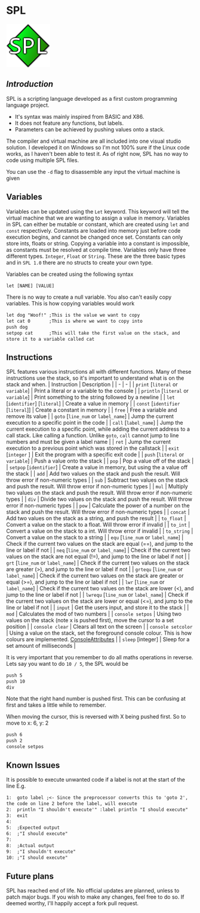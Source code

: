 # SPL
![spl_logo](https://github.com/SYXZyt/SPL/blob/master/Ico/ico.png)
## _Introduction_
SPL is a scripting language developed as a first custom programming language project.
- It's syntax was mainly inspired from BASIC and X86.
- It does not feature any functions, but labels.
- Parameters can be achieved by pushing values onto a stack.

The compiler and virtual machine are all included into one visual studio solution. I developed it on Windows so I'm not 100% sure if the Linux code works, as I haven't been able to test it.
As of right now, SPL has no way to code using multiple SPL files.

You can use the `-d` flag to disassemble any input the virtual machine is given

## Variables
Variables can be updated using the `Let` keyword. This keyword will tell the virtual machine that we are wanting to assign a value in memory.
Variables in SPL can either be mutable or constant, which are created using `let` and `const` respectively. Constants are loaded into memory just before code execution begins, and cannot be changed once set. Constants can only store ints, floats or string. Copying a variable into a constant is impossible, as constants must be resolved at compile time.
Variables only have three different types. `Integer`, `Float` or `String`. These are the three basic types and in `SPL 1.0` there are no structs to create your own type.

Variables can be created using the following syntax
```
let [NAME] [VALUE]
```

There is no way to create a null variable.
You also can't easily copy variables.
This is how copying variables would work
```
let dog "Woof!" ;This is the value we want to copy
let cat 0       ;This is where we want to copy into
push dog
setpop cat      ;This will take the first value on the stack, and store it to a variable called cat
```

## Instructions
SPL features various instructions all with different functions. Many of these instructions use the stack, so it's important to understand what is on the stack and when.
| Instruction | Description |
| - | - |
| `print` [`literal` or `variable`] | Print a literal or a variable to the console |
| `println` [`literal` or `variable`] | Print something to the string followed by a newline |
| `let` [`identifier`] [`literal`] | Create a value in memory |
| `const` [`identifier` [`literal`]] | Create a constant in memory |
| `free` | Free a variable and remove its value |
| `goto` [`line_num` or `label_name`] | Jump the current execution to a specific point in the code |
| `call` [`label_name`] | Jump the current execution to a specific point, while adding the current address to a call stack. Like calling a function. Unlike `goto`, `call` cannot jump to line numbers and must be given a label name |
| `ret` | Jump the current execution to a previous point which was stored in the callstack |
| `exit` [`integer` ] | Exit the program with a specific exit code |
| `push` [`literal` or `variable`] | Push a value onto the stack |
| `pop` | Pop a value off of the stack |
| `setpop` [`identifier`] | Create a value in memory, but using the a value off the stack |
| `add` | Add two values on the stack and push the result. Will throw error if non-numeric types |
| `sub` | Subtract two values on the stack and push the result. Will throw error if non-numeric types |
| `mul` | Multiply two values on the stack and push the result. Will throw error if non-numeric types |
| `div` | Divide two values on the stack and push the result. Will throw error if non-numeric types |
| `pow` | Calculate the power of a number on the stack and push the result. Will throw error if non-numeric types |
| `concat` | Add two values on the stack as a string, and push the result |
| `to_float` | Convert a value on the stack to a float. Will throw error if invalid |
| `to_int` | Convert a value on the stack to a int. Will throw error if invalid |
| `to_string` | Convert a value on the stack to a string |
| `equ` [`line_num` or `label_name`] | Check if the current two values on the stack are equal (==), and jump to the line or label if not |
| `neq` [`line_num` or `label_name`] | Check if the current two values on the stack are not equal (!=), and jump to the line or label if not |
| `grt` [`line_num` or `label_name`] | Check if the current two values on the stack are greater (>), and jump to the line or label if not |
| `grtequ` [`line_num` or `label_name`] | Check if the current two values on the stack are greater or equal (>=), and jump to the line or label if not |
| `lwr` [`line_num` or `label_name`] | Check if the current two values on the stack are lower (<), and jump to the line or label if not |
| `lwrequ` [`line_num` or `label_name`] | Check if the current two values on the stack are lower or equal (<=), and jump to the line or label if not |
| `input` | Get the users input, and store it to the stack |
| `mod` | Calculates the mod of two numbers |
| `console setpos` | Using two values on the stack (note x is pushed first), move the cursor to a set position |
| `console clear` | Clears all text on the screen |
| `console setcolor` | Using a value on the stack, set the foreground console colour. This is how colours are implemented. [ConsoleAttributes](https://learn.microsoft.com/en-us/windows/console/console-screen-buffers#span-idwin32characterattributesspanspan-idwin32characterattributesspancharacter-attributes) |
| `sleep` [integer] | Sleep for a set amount of milliseconds |

It is very important that you remember to do all maths operations in reverse. Lets say you want to do `10 / 5`, the SPL would be
```
push 5
push 10
div
```
Note that the right hand number is pushed first. This can be confusing at first and takes a little while to remember.

When moving the cursor, this is reversed with X being pushed first. So to move to x: 6, y: 2
```
push 6
push 2
console setpos
```

## Known Issues
It is possible to execute unwanted code if a label is not at the start of the line
E.g.
```
1:  goto label ;<- Since the preprocessor converts this to 'goto 2', the code on line 2 before the label, will execute
2:  println "I shouldn't execute'" :label println "I should execute"
3:  exit
4:
5:  ;Expected output
6:  ;"I should execute"
7:
8:  ;Actual output
9:  ;"I shouldn't execute"
10: ;"I should execute"
```

## Future plans
SPL has reached end of life. No official updates are planned, unless to patch major bugs.
If you wish to make any changes, feel free to do so. If deemed worthy, I'll happily accept a fork pull request.